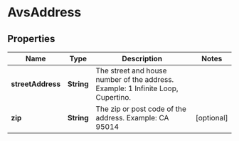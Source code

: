 

# AvsAddress


## Properties

| Name | Type | Description | Notes |
|------------ | ------------- | ------------- | -------------|
|**streetAddress** | **String** | The street and house number of the address.  Example: 1 Infinite Loop, Cupertino. |  |
|**zip** | **String** | The zip or post code of the address.  Example: CA 95014 |  [optional] |




